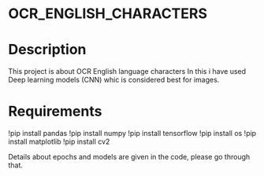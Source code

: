 # OCR_ENGLISH_CHARACTERS

# Description 
This project is about OCR English language characters
In this i have used Deep learning models (CNN) whic is considered best for images.

# Requirements 
!pip install pandas
!pip install numpy 
!pip install tensorflow
!pip install os 
!pip install matplotlib 
!pip install cv2

Details about epochs and models are given in the code, please go through that.
